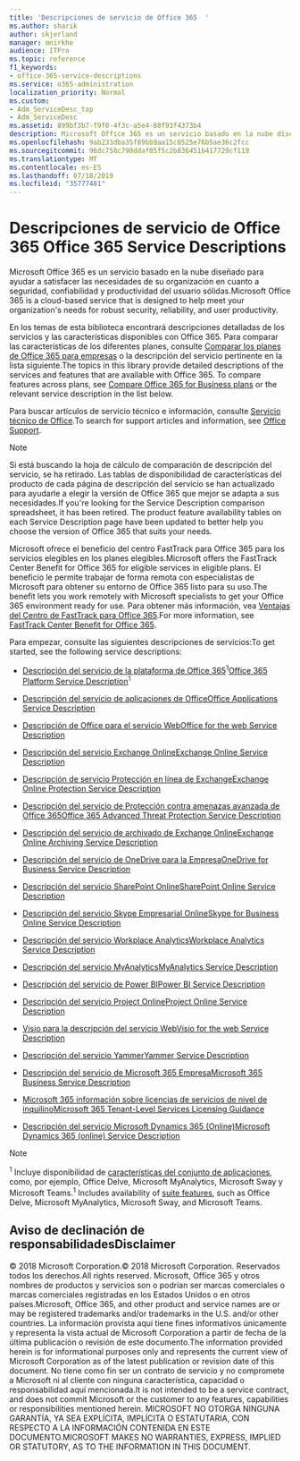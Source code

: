 ```yaml
---
title: 'Descripciones de servicio de Office 365  '
ms.author: sharik
author: skjerland
manager: mnirkhe
audience: ITPro
ms.topic: reference
f1_keywords:
- office-365-service-descriptions
ms.service: o365-administration
localization_priority: Normal
ms.custom:
- Adm_ServiceDesc_top
- Adm_ServiceDesc
ms.assetid: 899bf3b7-f9f0-4f3c-a5e4-88f93f4373b4
description: Microsoft Office 365 es un servicio basado en la nube diseñado para ayudar a satisfacer las necesidades de su organización en cuanto a seguridad, confiabilidad y productividad del usuario sólidas.
ms.openlocfilehash: 9ab233dba35f89bb9aa15c0525e76b5ae36c2fcc
ms.sourcegitcommit: 96dc758c790ddaf05f5c2b836451b417729cf119
ms.translationtype: MT
ms.contentlocale: es-ES
ms.lasthandoff: 07/18/2019
ms.locfileid: "35777481"
---
```

# <a name="office-365-service-descriptions"></a><span data-ttu-id="ee300-103">Descripciones de servicio de Office 365 </span><span class="sxs-lookup"><span data-stu-id="ee300-103">Office 365 Service Descriptions</span></span> 

<span data-ttu-id="ee300-104">Microsoft Office 365 es un servicio basado en la nube diseñado para ayudar a satisfacer las necesidades de su organización en cuanto a seguridad, confiabilidad y productividad del usuario sólidas.</span><span class="sxs-lookup"><span data-stu-id="ee300-104">Microsoft Office 365 is a cloud-based service that is designed to help meet your organization's needs for robust security, reliability, and user productivity.</span></span> 
  
<span data-ttu-id="ee300-p101">En los temas de esta biblioteca encontrará descripciones detalladas de los servicios y las características disponibles con Office 365. Para comparar las características de los diferentes planes, consulte [Comparar los planes de Office 365 para empresas](http://go.microsoft.com/fwlink/?LinkID=799177&amp;clcid=0x409) o la descripción del servicio pertinente en la lista siguiente.</span><span class="sxs-lookup"><span data-stu-id="ee300-p101">The topics in this library provide detailed descriptions of the services and features that are available with Office 365. To compare features across plans, see [Compare Office 365 for Business plans](http://go.microsoft.com/fwlink/?LinkID=799177&amp;clcid=0x409) or the relevant service description in the list below.</span></span> 
  
<span data-ttu-id="ee300-107">Para buscar artículos de servicio técnico e información, consulte [Servicio técnico de Office](https://support.office.com/).</span><span class="sxs-lookup"><span data-stu-id="ee300-107">To search for support articles and information, see [Office Support](https://support.office.com/).</span></span>
  
> [!NOTE]
> <span data-ttu-id="ee300-p102">Si está buscando la hoja de cálculo de comparación de descripción del servicio, se ha retirado. Las tablas de disponibilidad de características del producto de cada página de descripción del servicio se han actualizado para ayudarle a elegir la versión de Office 365 que mejor se adapta a sus necesidades.</span><span class="sxs-lookup"><span data-stu-id="ee300-p102">If you're looking for the Service Description comparison spreadsheet, it has been retired. The product feature availability tables on each Service Description page have been updated to better help you choose the version of Office 365 that suits your needs.</span></span> 
  
<span data-ttu-id="ee300-110">Microsoft ofrece el beneficio del centro FastTrack para Office 365 para los servicios elegibles en los planes elegibles.</span><span class="sxs-lookup"><span data-stu-id="ee300-110">Microsoft offers the FastTrack Center Benefit for Office 365 for eligible services in eligible plans.</span></span> <span data-ttu-id="ee300-111">El beneficio le permite trabajar de forma remota con especialistas de Microsoft para obtener su entorno de Office 365 listo para su uso.</span><span class="sxs-lookup"><span data-stu-id="ee300-111">The benefit lets you work remotely with Microsoft specialists to get your Office 365 environment ready for use.</span></span> <span data-ttu-id="ee300-112">Para obtener más información, vea [Ventajas del Centro de FastTrack para Office 365](https://docs.microsoft.com/fasttrack/O365-fasttrack-benefit-for-office-365).</span><span class="sxs-lookup"><span data-stu-id="ee300-112">For more information, see [FastTrack Center Benefit for Office 365](https://docs.microsoft.com/fasttrack/O365-fasttrack-benefit-for-office-365).</span></span>
  
<span data-ttu-id="ee300-113">Para empezar, consulte las siguientes descripciones de servicios:</span><span class="sxs-lookup"><span data-stu-id="ee300-113">To get started, see the following service descriptions:</span></span>
  
- <span data-ttu-id="ee300-114">[Descripción del servicio de la plataforma de Office 365](office-365-platform-service-description/office-365-platform-service-description.md)<sup>1</sup></span><span class="sxs-lookup"><span data-stu-id="ee300-114">[Office 365 Platform Service Description](office-365-platform-service-description/office-365-platform-service-description.md)<sup>1</sup></span></span>
    
- [<span data-ttu-id="ee300-115">Descripción del servicio de aplicaciones de Office</span><span class="sxs-lookup"><span data-stu-id="ee300-115">Office Applications Service Description</span></span>](office-applications-service-description/office-applications-service-description.md)
    
- [<span data-ttu-id="ee300-116">Descripción de Office para el servicio Web</span><span class="sxs-lookup"><span data-stu-id="ee300-116">Office for the web Service Description</span></span>](office-online-service-description/office-online-service-description.md)
    
- [<span data-ttu-id="ee300-117">Descripción del servicio Exchange Online</span><span class="sxs-lookup"><span data-stu-id="ee300-117">Exchange Online Service Description</span></span>](exchange-online-service-description/exchange-online-service-description.md)
    
- [<span data-ttu-id="ee300-118">Descripción de servicio Protección en línea de Exchange</span><span class="sxs-lookup"><span data-stu-id="ee300-118">Exchange Online Protection Service Description</span></span>](exchange-online-protection-service-description/exchange-online-protection-service-description.md)
    
- [<span data-ttu-id="ee300-119">Descripción del servicio de Protección contra amenazas avanzada de Office 365</span><span class="sxs-lookup"><span data-stu-id="ee300-119">Office 365 Advanced Threat Protection Service Description</span></span>](office-365-advanced-threat-protection-service-description.md)
    
- [<span data-ttu-id="ee300-120">Descripción del servicio de archivado de Exchange Online</span><span class="sxs-lookup"><span data-stu-id="ee300-120">Exchange Online Archiving Service Description</span></span>](exchange-online-archiving-service-description/exchange-online-archiving-service-description.md)
    
- [<span data-ttu-id="ee300-121">Descripción del servicio de OneDrive para la Empresa</span><span class="sxs-lookup"><span data-stu-id="ee300-121">OneDrive for Business Service Description</span></span>](onedrive-for-business-service-description.md)
    
- [<span data-ttu-id="ee300-122">Descripción del servicio SharePoint Online</span><span class="sxs-lookup"><span data-stu-id="ee300-122">SharePoint Online Service Description</span></span>](sharepoint-online-service-description/sharepoint-online-service-description.md)
    
- [<span data-ttu-id="ee300-123">Descripción del servicio Skype Empresarial Online</span><span class="sxs-lookup"><span data-stu-id="ee300-123">Skype for Business Online Service Description</span></span>](skype-for-business-online-service-description/skype-for-business-online-service-description.md)
    
- [<span data-ttu-id="ee300-124">Descripción del servicio Workplace Analytics</span><span class="sxs-lookup"><span data-stu-id="ee300-124">Workplace Analytics Service Description</span></span>](workplace-analytics-service-description.md)

- [<span data-ttu-id="ee300-125">Descripción del servicio MyAnalytics</span><span class="sxs-lookup"><span data-stu-id="ee300-125">MyAnalytics Service Description</span></span>](mya-service-description.md)
    
- [<span data-ttu-id="ee300-126">Descripción del servicio de Power BI</span><span class="sxs-lookup"><span data-stu-id="ee300-126">Power BI Service Description</span></span>](power-bi-service-description.md)
    
- [<span data-ttu-id="ee300-127">Descripción del servicio Project Online</span><span class="sxs-lookup"><span data-stu-id="ee300-127">Project Online Service Description</span></span>](project-online-service-description/project-online-service-description.md)
    
- [<span data-ttu-id="ee300-128">Visio para la descripción del servicio Web</span><span class="sxs-lookup"><span data-stu-id="ee300-128">Visio for the web Service Description</span></span>](visio-online-service-description/visio-online-service-description.md)
    
- [<span data-ttu-id="ee300-129">Descripción del servicio Yammer</span><span class="sxs-lookup"><span data-stu-id="ee300-129">Yammer Service Description</span></span>](yammer-service-description/yammer-service-description.md)

- [<span data-ttu-id="ee300-130">Descripción del servicio de Microsoft 365 Empresa</span><span class="sxs-lookup"><span data-stu-id="ee300-130">Microsoft 365 Business Service Description</span></span>](microsoft-365-service-descriptions/microsoft-365-business-service-description.md)

- [<span data-ttu-id="ee300-131">Microsoft 365 información sobre licencias de servicios de nivel de inquilino</span><span class="sxs-lookup"><span data-stu-id="ee300-131">Microsoft 365 Tenant-Level Services Licensing Guidance</span></span>](microsoft-365-service-descriptions/microsoft-365-tenantlevel-services-licensing-guidance.md)
    
- [<span data-ttu-id="ee300-132">Descripción del servicio Microsoft Dynamics 365 (Online)</span><span class="sxs-lookup"><span data-stu-id="ee300-132">Microsoft Dynamics 365 (online) Service Description</span></span>](microsoft-dynamics-365-online-service-description.md)
    
> [!NOTE]
> <span data-ttu-id="ee300-133"><sup>1</sup> Incluye disponibilidad de [características del conjunto de aplicaciones](https://technet.microsoft.com/EN-US/library/office-365-suite-features.aspx), como, por ejemplo, Office Delve, Microsoft MyAnalytics, Microsoft Sway y Microsoft Teams.</span><span class="sxs-lookup"><span data-stu-id="ee300-133"><sup>1</sup> Includes availability of [suite features](https://technet.microsoft.com/EN-US/library/office-365-suite-features.aspx), such as Office Delve, Microsoft MyAnalytics, Microsoft Sway, and Microsoft Teams.</span></span> 
  
## <a name="disclaimer"></a><span data-ttu-id="ee300-134">Aviso de declinación de responsabilidades</span><span class="sxs-lookup"><span data-stu-id="ee300-134">Disclaimer</span></span>

<span data-ttu-id="ee300-135">© 2018 Microsoft Corporation.</span><span class="sxs-lookup"><span data-stu-id="ee300-135">© 2018 Microsoft Corporation.</span></span> <span data-ttu-id="ee300-136">Reservados todos los derechos.</span><span class="sxs-lookup"><span data-stu-id="ee300-136">All rights reserved.</span></span> <span data-ttu-id="ee300-137">Microsoft, Office 365 y otros nombres de productos y servicios son o podrían ser marcas comerciales o marcas comerciales registradas en los Estados Unidos o en otros países.</span><span class="sxs-lookup"><span data-stu-id="ee300-137">Microsoft, Office 365, and other product and service names are or may be registered trademarks and/or trademarks in the U.S. and/or other countries.</span></span> <span data-ttu-id="ee300-138">La información provista aquí tiene fines informativos únicamente y representa la vista actual de Microsoft Corporation a partir de fecha de la última publicación o revisión de este documento.</span><span class="sxs-lookup"><span data-stu-id="ee300-138">The information provided herein is for informational purposes only and represents the current view of Microsoft Corporation as of the latest publication or revision date of this document.</span></span> <span data-ttu-id="ee300-139">No tiene como fin ser un contrato de servicio y no compromete a Microsoft ni al cliente con ninguna característica, capacidad o responsabilidad aquí mencionada.</span><span class="sxs-lookup"><span data-stu-id="ee300-139">It is not intended to be a service contract, and does not commit Microsoft or the customer to any features, capabilities or responsibilities mentioned herein.</span></span> <span data-ttu-id="ee300-140">MICROSOFT NO OTORGA NINGUNA GARANTÍA, YA SEA EXPLÍCITA, IMPLÍCITA O ESTATUTARIA, CON RESPECTO A LA INFORMACIÓN CONTENIDA EN ESTE DOCUMENTO.</span><span class="sxs-lookup"><span data-stu-id="ee300-140">MICROSOFT MAKES NO WARRANTIES, EXPRESS, IMPLIED OR STATUTORY, AS TO THE INFORMATION IN THIS DOCUMENT.</span></span> 
  
